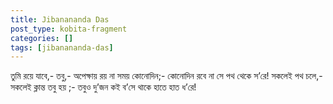 ```yaml
---
title: Jibanananda Das
post_type: kobita-fragment
categories: []
tags: [jibanananda-das]
---
```

তুমি রয়ে যাবে,- তবু,- অপেক্ষায় রয় না সময়
কোনোদিন;- কোনোদিন রবে না সে পথ থেকে স’রে!
সকলেই পথ চলে,- সকলেই ক্লান্ত তবু হয় ;-
তবুও দু’জন কই ব’সে থাকে হাতে হাত ধ’রে!